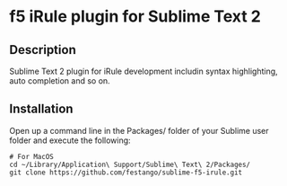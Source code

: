 f5 iRule plugin for Sublime Text 2
================

## Description

Sublime Text 2 plugin for iRule development includin syntax highlighting, auto completion and so on.

## Installation

Open up a command line in the Packages/ folder of your Sublime user folder and execute the following:

```
# For MacOS
cd ~/Library/Application\ Support/Sublime\ Text\ 2/Packages/
git clone https://github.com/festango/sublime-f5-irule.git
```


